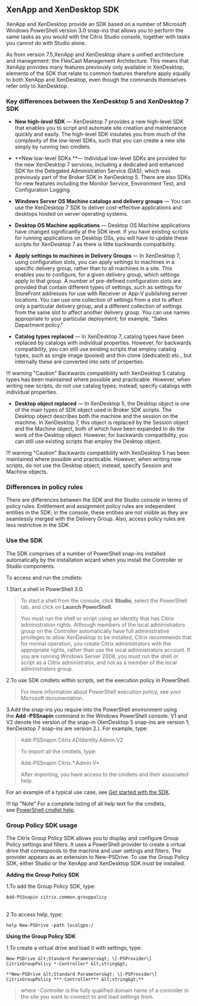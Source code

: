 ## XenApp and XenDesktop SDK

<span id="par_richtext" class="anchor"></span>

XenApp and XenDesktop provide an SDK based on a number of Microsoft
Windows PowerShell version 3.0 snap-ins that allows you to perform the
same tasks as you would with the Citrix Studio console, together with
tasks you cannot do with Studio alone.

As from version 7.5,XenApp and XenDesktop share a unified architecture and management: the
FlexCast Management Architecture. This means that XenApp provides many
features previously only available in XenDesktop; elements of the SDK
that relate to common features therefore apply equally to both XenApp
and XenDesktop, even though the commands themselves refer only to
XenDesktop.

### Key differences between the XenDesktop 5 and XenDesktop 7 SDK

-   **New high-level SDK** — XenDesktop 7 provides a new high-level SDK
    that enables you to script and automate site creation and
    maintenance quickly and easily. The high-level SDK insulates you
    from much of the complexity of the low-level SDKs, such that you can
    create a new site simply by running two cmdlets.

-   **New low-level SDKs **— Individual low-level SDKs are provided for
    the new XenDesktop 7 services, including a dedicated and enhanced
    SDK for the Delegated Administration Service (DAS), which was
    previously part of the Broker SDK in XenDesktop 5. There are also
    SDKs for new features including the Monitor Service, Environment
    Test, and Configuration Logging.

-   **Windows Server OS Machine catalogs and delivery groups** — You can
    use the XenDesktop 7 SDK to deliver cost-effective applications and
    desktops hosted on server operating systems.

-   **Desktop OS Machine applications** — Desktop OS Machine
    applications have changed significantly at the SDK level. If you
    have existing scripts for running applications on Desktop OSs, you
    will have to update these scripts for XenDesktop 7 as there is
    little backwards compatibility.

-   **Apply settings to machines in Delivery Groups** — In XenDesktop 7,
    using configuration slots, you can apply settings to machines in a
    specific delivery group, rather than to all machines in a site. This
    enables you to configure, for a given delivery group, which settings
    apply to that group. A number of pre-defined configuration slots are
    provided that contain different types of settings, such as settings
    for StoreFront addresses for use with Receiver or App-V publishing
    server locations. You can use one collection of settings from a slot
    to affect only a particular delivery group, and a different
    collection of settings from the same slot to affect another
    delivery group. You can use names appropriate to your particular
    deployment; for example, "Sales Department policy."

-   **Catalog types replaced** — In XenDesktop 7, catalog types have
    been replaced by catalogs with individual properties. However, for
    backwards compatibility, you can still use existing scripts that
    employ catalog types, such as single image (pooled) and thin
    clone (dedicated) etc., but internally these are converted into sets
    of properties.

!!! warning "Caution"
    Backwards compatibility with XenDesktop 5 catalog types has been maintained where possible and practicable. However, when writing new scripts, do not use catalog types; instead, specify catalogs with individual properties.

-   **Desktop object replaced** — In XenDesktop 5, the Desktop object is
    one of the main types of SDK object used in Broker SDK scripts. The
    Desktop object describes both the machine and the session on
    the machine. In XenDesktop 7, this object is replaced by the Session
    object and the Machine object, both of which have been expanded to
    do the work of the Desktop object. However, for backwards
    compatibility, you can still use existing scripts that employ the
    Desktop object.

!!! warning "Caution"
    Backwards compatibility with XenDesktop 5 has been maintained where possible and practicable. However, when writing new scripts, do not use the Desktop object; instead, specify Session and Machine objects.

### Differences in policy rules

There are differences between the SDK and the Studio console in terms of
policy rules. Entitlement and assignment policy rules are independent
entities in the SDK; in the console, these entities are not visible as
they are seamlessly merged with the Delivery Group. Also, access policy
rules are less restrictive in the SDK.

### Use the SDK

The SDK comprises of a number of PowerShell snap-ins installed
automatically by the installation wizard when you install the Controller
or Studio components.

To access and run the cmdlets:

1.Start a shell in PowerShell 3.0.

> To start a shell from the console, click **Studio**, select the
> PowerShell tab, and click on **Launch PowerShell**.
>
> You must run the shell or script using an identity that has Citrix
> administration rights. Although members of the local administrators
> group on the Controller automatically have full administrative
> privileges to allow XenDesktop to be installed, Citrix recommends that
> for normal operation, you create Citrix administrators with the
> appropriate rights, rather than use the local administrators account.
> If you are running Windows Server 2008, you must run the shell or
> script as a Citrix administrator, and not as a member of the local
> administrators group.

2.To use SDK cmdlets within scripts, set the execution policy in PowerShell.

> For more information about PowerShell execution policy, see your
> Microsoft documentation.

3.Add the snap-ins you require into the PowerShell environment using
    the **Add -PSSnapin** command in the Windows PowerShell console. V1
    and V2 denote the version of the snap-in (XenDesktop 5 snap-ins are
    version 1; XenDesktop 7 snap-ins are version 2.). For example, type:

> Add-PSSnapin Citrix.ADIdentity.Admin.V2
>
> To import all the cmdlets, type:
>
> Add-PSSnapin Citrix.\*.Admin.V\*
>
> After importing, you have access to the cmdlets and their associated
> help.

For an example of a typical use case, see [Get started with the
SDK](./getting-started.md).

!!! tip "Note"
    For a complete listing of all help text for the cmdlets, see [PowerShell cmdlet help](http://docs.citrix.com/en-us/xenapp-and-xendesktop/7-6/cds-sdk-wrapper-rho/xad-commands/).

### Group Policy SDK usage

The Citrix Group Policy SDK allows you to display and configure Group
Policy settings and filters. It uses a PowerShell provider to create a
virtual drive that corresponds to the machine and user settings and
filters. The provider appears as an extension to New-PSDrive. To use the
Group Policy SDK, either Studio or the XenApp and XenDesktop SDK must be
installed.

**Adding the Group Policy SDK**

1.To add the Group Policy SDK, type:

```
Add-PSSnapin citrix.common.grouppolicy
```
<br>          
2.To access help, type:

```
help New-PSDrive -path localgpo:/
```

**Using the Group Policy SDK**

1.To create a virtual drive and load it with settings, type:

```  
New-PSDrive &lt;Standard Parameters&gt; \[-PSProvider\]
CitrixGroupPolicy *-Controller* &lt;string&gt;
```

```
**New-PSDrive &lt;Standard Parameters&gt; \[-PSProvider\]
CitrixGroupPolicy ***-Controller*** &lt;string&gt;**
```

> where *-Controller* is the fully qualified domain name of a controller
> in the site you want to connect to and load settings from.
